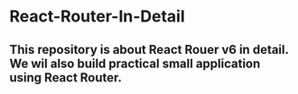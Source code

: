 # React-Router-In-Detail
## This repository is about React Rouer v6 in detail. We wil also build practical small application using React Router.
